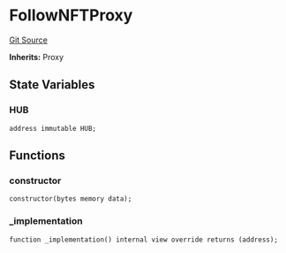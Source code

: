 # FollowNFTProxy
[Git Source](https://github.com/digiv3rse/protocol-contracts/blob/78826068117a4eb9f5d01837d2d88deb72b92ea0/contracts/base/upgradeability/FollowNFTProxy.sol)

**Inherits:**
Proxy


## State Variables
### HUB

```solidity
address immutable HUB;
```


## Functions
### constructor


```solidity
constructor(bytes memory data);
```

### _implementation


```solidity
function _implementation() internal view override returns (address);
```

